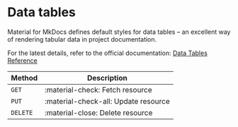 # Data tables

Material for MkDocs defines default styles for data tables – an excellent way of rendering tabular data in project documentation.

For the latest details, refer to the official documentation: [Data Tables Reference](https://squidfunk.github.io/mkdocs-material/reference/data-tables/)


| Method      | Description                          |
| ----------- | ------------------------------------ |
| `GET`       | :material-check:     Fetch resource  |
| `PUT`       | :material-check-all: Update resource |
| `DELETE`    | :material-close:     Delete resource |